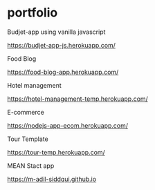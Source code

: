 # portfolio

Budjet-app using vanilla javascript

https://budjet-app-js.herokuapp.com/

Food Blog

https://food-blog-app.herokuapp.com/

Hotel management

https://hotel-management-temp.herokuapp.com/

E-commerce

https://nodejs-app-ecom.herokuapp.com/

Tour Template

https://tour-temp.herokuapp.com/

MEAN Stact app

https://m-adil-siddqui.github.io
